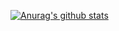  [![Anurag's github stats](https://github-readme-stats.vercel.app/api?username=hectic97)](https://github.com/anuraghazra/github-readme-stats)
